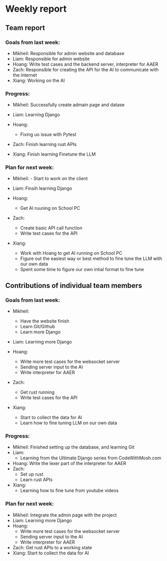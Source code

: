 # Weekly report

## Team report
  ### Goals from last week:
  - Mikheil: Responsible for admin website and database
  - Liam: Responsible for admin website
  - Hoang: Write test cases and the backend server, interpreter for AAER
  - Zach: Responsible for creating the API for the AI to communicate with the internet
  - Xiang: Working on the AI
  
  ### Progress:
  - Mikheil: Successfully create admain page and datase

  - Liam: Learning Django

  - Hoang:
    * Fixing uo issue with Pytest

  - Zach: Finish learning rust APIs

  - Xiang: Finish learning Finetune the LLM
        
  ### Plan for next week:
  -  Mikheil:
    -  Start to work on the client

- Liam: Finsih learning Django

- Hoang:
    - Get AI ruuning on School PC

- Zach:
    - Create basic API call function
    - Write test cases for the API

- Xiang:
    - Work with Hoang to get AI running on School PC
    - Figure out the easiest way or best method to fine tune the LLM with our own data
    - Spent some time to figure our own intial format to fine tune


## Contributions of individual team members

  ### Goals from last week:
  - Mikheil:
    - Have the website finish
    - Learn Git/Github
    - Learn more Django
  
  - Liam: Learning more Django
  
  - Hoang:
    - Write more test cases for the websocket server
    - Sending server input to the AI
    - Write interpreter for AAER
  
  - Zach:
    - Get rust running
    - Write test cases for the API
    
  - Xiang:
    - Start to collect the data for AI
    - Learn how to fine tuning LLM on our own data
  
  ### Progress:
  - Mikheil: Finished setting up the database, and learning Git
  - Liam:
    - Learning from the Ultimate Django series from CodeWithMosh.com
  - Hoang: Write the lexer part of the interpreter for AAER
  - Zach:
    - Set up rust
    - Learn rust APIs
  - Xiang:
    - Learning how to fine tune from youtube videos
        
  ### Plan for next week:
  - Mikheil: Integrate the admin page with the project
  - Liam: Learning more Django
  - Hoang:
    - Write more test cases for the websocket server
    - Sending server input to the AI
    - Write interpreter for AAER
  - Zach: Get rust APIs to a working state
  - Xiang: Start to collect the data for AI
  
